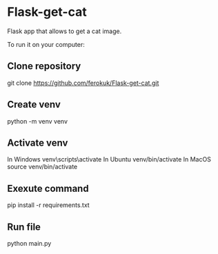 # Flask-get-cat
Flask app that allows to get a cat image.

To run it on your computer:
## Clone repository
git clone https://github.com/ferokuk/Flask-get-cat.git

## Create venv
python -m venv venv

## Activate venv
In Windows venv\scripts\activate
In Ubuntu venv/bin/activate
In MacOS source venv/bin/activate

## Exexute command
pip install -r requirements.txt

## Run file
python main.py
